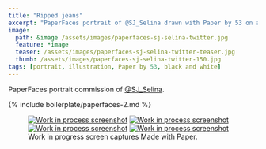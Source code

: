 ```yaml
---
title: "Ripped jeans"
excerpt: "PaperFaces portrait of @SJ_Selina drawn with Paper by 53 on an iPad."
image: 
  path: &image /assets/images/paperfaces-sj-selina-twitter.jpg 
  feature: *image
  teaser: /assets/images/paperfaces-sj-selina-twitter-teaser.jpg
  thumb: /assets/images/paperfaces-sj-selina-twitter-150.jpg
tags: [portrait, illustration, Paper by 53, black and white]
---
```


PaperFaces portrait commission of [@SJ_Selina](http://twitter.com/SJ_Selina).

{% include boilerplate/paperfaces-2.md %}

<figure class="third">
  <a href="{{ site.url }}/assets/images/paperfaces-sj-selina-process-1-lg.jpg"><img src="{{ site.url }}/assets/images/paperfaces-sj-selina-process-1-600.jpg" alt="Work in process screenshot"></a>
  <a href="{{ site.url }}/assets/images/paperfaces-sj-selina-process-2-lg.jpg"><img src="{{ site.url }}/assets/images/paperfaces-sj-selina-process-2-600.jpg" alt="Work in process screenshot"></a>
  <a href="{{ site.url }}/assets/images/paperfaces-sj-selina-process-3-lg.jpg"><img src="{{ site.url }}/assets/images/paperfaces-sj-selina-process-3-600.jpg" alt="Work in process screenshot"></a>
  <a href="{{ site.url }}/assets/images/paperfaces-sj-selina-process-4-lg.jpg"><img src="{{ site.url }}/assets/images/paperfaces-sj-selina-process-4-600.jpg" alt="Work in process screenshot"></a>
  <figcaption>Work in progress screen captures Made with Paper.</figcaption>
</figure>
